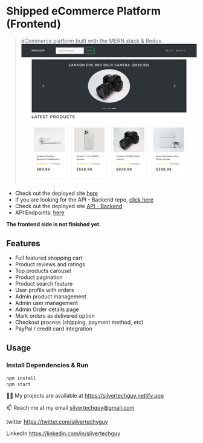 # Shipped eCommerce Platform (Frontend)
> eCommerce platform built with the MERN stack & Redux.
![screenshot](https://github.com/silvertechguy/shipped-api/blob/main/shipped.png)
- Check out the deployed site [here](https://shipped-official.herokuapp.com/)
- If you are looking for the API - Backend repo, [click here](https://github.com/silvertechguy/shipped-api)
- Check out the deployed site [API - Backend](https://shipped-api.herokuapp.com/)
- API Endpoints: [here](https://github.com/silvertechguy/shipped-api/blob/main/api-spec.md)

**The frontend side is  not finished yet.**


## Features
- Full featured shopping cart
- Product reviews and ratings
- Top products carousel
- Product pagination
- Product search feature
- User profile with orders
- Admin product management
- Admin user management
- Admin Order details page
- Mark orders as delivered option
- Checkout process (shipping, payment method, etc)
- PayPal / credit card integration
## Usage
### Install Dependencies & Run
```
npm install
npm start
```

👨‍💻 My projects are available at https://silvertechguy.netlify.app

📫 Reach me at my email silvertechguy@gmail.com

twitter https://twitter.com/silvertechyguy

LinkedIn https://linkedin.com/in/silvertechguy
